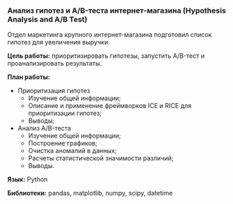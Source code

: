 ### Анализ гипотез и A/B-теста интернет-магазина (Hypothesis Analysis and A/B Test)

Отдел маркетинга крупного интернет-магазина подготовил список гипотез для увеличения выручки.

**Цель работы:** приоритизировать гипотезы, запустить A/B-тест и проанализировать результаты. 

**План работы:**

* Приоритизация гипотез
    * Изучение общей информации;
    * Описание и применение фреймворков ICE и RICE для приоритизации гипотез;
    * Выводы;
* Анализ A/B-теста
    * Изучение общей информации;
    * Построение графиков;
    * Очистка аномалий в данных;
    * Расчеты статистической значимости различий;
    * Выводы.
       
**Язык:** Python

**Библиотеки:** pandas, matplotlib, numpy, scipy, datetime
